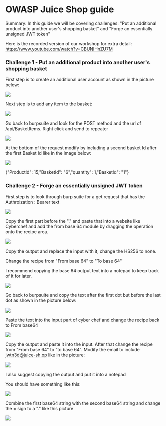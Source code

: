 # OWASP Juice Shop guide

Summary: In this guide we will be covering challenges: "Put an additional product into another user's shopping basket" and "Forge an essentially unsigned JWT token"

Here is the recorded version of our workshop for extra detail: https://www.youtube.com/watch?v=CBUNIHnZU7M

### Challenge 1 - Put an additional product into another user's shopping basket

First step is to create an additional user account as shown in the picture below:

![](IMG/Screenshot3.png)

Next step is to add any item to the basket:

![](IMG/Screenshot4.png)

Go back to burpsuite and look for the POST method and the url of /api/BasketItems. Right click and send to repeater

![](IMG/Screenshot8.png)

At the bottom of the request modify by including a second basket Id after the first Basket Id like in the image below:

![](IMG/Screenshot9.png)

{"ProductId": 15,"BasketId": "6","quantity": 1,"BasketId": "1"}



### Challenge 2 - Forge an essentially unsigned JWT token

First step is to look through burp suite for a get request that has the Authroization : Bearer text

![](IMG/Screenshot10.png)

Copy the first part before the "." and paste that into a website like Cyberchef and add the from base 64 module by dragging the operation onto the recipe area.


![](IMG/Screenshot11.png)

Copy the output and replace the input with it, change the HS256 to none.

Change the recipe from "From base 64" to "To base 64"

I recommend copying the base 64 output text into a notepad to keep track of it for later.

![](IMG/Screenshot16.png)

Go back to burpsuite and copy the text after the first dot but before the last dot as shown in the picture below:

![](IMG/Screenshot13.png)

Paste the text into the input part of cyber chef and change the recipe back to From base64

![](IMG/Screenshot14.png)

Copy the output and paste it into the input. After that change the recipe from "From base 64" to "to base 64". Modify the email to include jwtn3d@juice-sh.op like in the picture: 

![](IMG/Screenshot15.png)

I also suggest copying the output and put it into a notepad


You should have something like this:

![](IMG/Screenshot17.png)

Combine the first base64 string with the second base64 string and change the = sign to a "." like this picture

![](IMG/Screenshot18.png)
